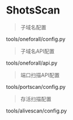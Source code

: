 # ShotsScan
> 子域名配置

tools/oneforall/config.py

> 子域名API配置

tools/oneforall/api.py

> 端口扫描API配置

tools/portscan/config.py

> 存活扫描配置

tools/alivescan/config.py
